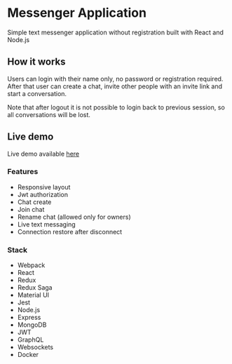 # Messenger Application

Simple text messenger application without registration built with React and Node.js

## How it works

Users can login with their name only, no password or registration required. After that user can create a chat, invite other people with an invite link and start a conversation.

Note that after logout it is not possible to login back to previous session, so all conversations will be lost.

## Live demo
Live demo available [here](https://vs-messenger.herokuapp.com/)

### Features
- Responsive layout
- Jwt authorization
- Chat create
- Join chat
- Rename chat (allowed only for owners)
- Live text messaging
- Connection restore after disconnect

### Stack
- Webpack
- React
- Redux
- Redux Saga
- Material UI
- Jest
- Node.js
- Express
- MongoDB
- JWT
- GraphQL
- Websockets
- Docker